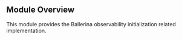 ## Module Overview

This module provides the Ballerina observability initialization related implementation.
